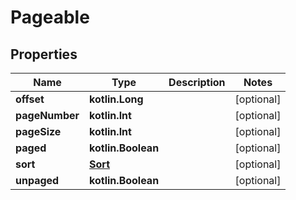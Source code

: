 
# Pageable

## Properties
| Name | Type | Description | Notes |
| ------------ | ------------- | ------------- | ------------- |
| **offset** | **kotlin.Long** |  |  [optional] |
| **pageNumber** | **kotlin.Int** |  |  [optional] |
| **pageSize** | **kotlin.Int** |  |  [optional] |
| **paged** | **kotlin.Boolean** |  |  [optional] |
| **sort** | [**Sort**](Sort.md) |  |  [optional] |
| **unpaged** | **kotlin.Boolean** |  |  [optional] |



